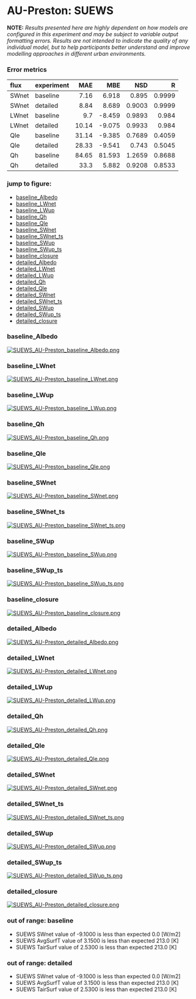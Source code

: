 # AU-Preston: SUEWS

**NOTE:** *Results presented here are highly dependent on how models are configured in this experiment and may be subject to variable output formatting errors. Results are not intended to indicate the quality of any individual model, but to help participants better understand and improve modelling approaches in different urban environments.*

### Error metrics
| flux   | experiment   |   MAE |    MBE |    NSD |      R |
|:-------|:-------------|------:|-------:|-------:|-------:|
| SWnet  | baseline     |  7.16 |  6.918 | 0.895  | 0.9999 |
| SWnet  | detailed     |  8.84 |  8.689 | 0.9003 | 0.9999 |
| LWnet  | baseline     |  9.7  | -8.459 | 0.9893 | 0.984  |
| LWnet  | detailed     | 10.14 | -9.075 | 0.9933 | 0.984  |
| Qle    | baseline     | 31.14 | -9.385 | 0.7689 | 0.4059 |
| Qle    | detailed     | 28.33 | -9.541 | 0.743  | 0.5045 |
| Qh     | baseline     | 84.65 | 81.593 | 1.2659 | 0.8688 |
| Qh     | detailed     | 33.3  |  5.882 | 0.9208 | 0.8533 |

### jump to figure:
 - [baseline_Albedo](#baseline_albedo)
 - [baseline_LWnet](#baseline_lwnet)
 - [baseline_LWup](#baseline_lwup)
 - [baseline_Qh](#baseline_qh)
 - [baseline_Qle](#baseline_qle)
 - [baseline_SWnet](#baseline_swnet)
 - [baseline_SWnet_ts](#baseline_swnet_ts)
 - [baseline_SWup](#baseline_swup)
 - [baseline_SWup_ts](#baseline_swup_ts)
 - [baseline_closure](#baseline_closure)
 - [detailed_Albedo](#detailed_albedo)
 - [detailed_LWnet](#detailed_lwnet)
 - [detailed_LWup](#detailed_lwup)
 - [detailed_Qh](#detailed_qh)
 - [detailed_Qle](#detailed_qle)
 - [detailed_SWnet](#detailed_swnet)
 - [detailed_SWnet_ts](#detailed_swnet_ts)
 - [detailed_SWup](#detailed_swup)
 - [detailed_SWup_ts](#detailed_swup_ts)
 - [detailed_closure](#detailed_closure)

### <a name="baseline_albedo"></a>baseline_Albedo
[![SUEWS_AU-Preston_baseline_Albedo.png](SUEWS_AU-Preston_baseline_Albedo.png)](SUEWS_AU-Preston_baseline_Albedo.png)

### <a name="baseline_lwnet"></a>baseline_LWnet
[![SUEWS_AU-Preston_baseline_LWnet.png](SUEWS_AU-Preston_baseline_LWnet.png)](SUEWS_AU-Preston_baseline_LWnet.png)

### <a name="baseline_lwup"></a>baseline_LWup
[![SUEWS_AU-Preston_baseline_LWup.png](SUEWS_AU-Preston_baseline_LWup.png)](SUEWS_AU-Preston_baseline_LWup.png)

### <a name="baseline_qh"></a>baseline_Qh
[![SUEWS_AU-Preston_baseline_Qh.png](SUEWS_AU-Preston_baseline_Qh.png)](SUEWS_AU-Preston_baseline_Qh.png)

### <a name="baseline_qle"></a>baseline_Qle
[![SUEWS_AU-Preston_baseline_Qle.png](SUEWS_AU-Preston_baseline_Qle.png)](SUEWS_AU-Preston_baseline_Qle.png)

### <a name="baseline_swnet"></a>baseline_SWnet
[![SUEWS_AU-Preston_baseline_SWnet.png](SUEWS_AU-Preston_baseline_SWnet.png)](SUEWS_AU-Preston_baseline_SWnet.png)

### <a name="baseline_swnet_ts"></a>baseline_SWnet_ts
[![SUEWS_AU-Preston_baseline_SWnet_ts.png](SUEWS_AU-Preston_baseline_SWnet_ts.png)](SUEWS_AU-Preston_baseline_SWnet_ts.png)

### <a name="baseline_swup"></a>baseline_SWup
[![SUEWS_AU-Preston_baseline_SWup.png](SUEWS_AU-Preston_baseline_SWup.png)](SUEWS_AU-Preston_baseline_SWup.png)

### <a name="baseline_swup_ts"></a>baseline_SWup_ts
[![SUEWS_AU-Preston_baseline_SWup_ts.png](SUEWS_AU-Preston_baseline_SWup_ts.png)](SUEWS_AU-Preston_baseline_SWup_ts.png)

### <a name="baseline_closure"></a>baseline_closure
[![SUEWS_AU-Preston_baseline_closure.png](SUEWS_AU-Preston_baseline_closure.png)](SUEWS_AU-Preston_baseline_closure.png)

### <a name="detailed_albedo"></a>detailed_Albedo
[![SUEWS_AU-Preston_detailed_Albedo.png](SUEWS_AU-Preston_detailed_Albedo.png)](SUEWS_AU-Preston_detailed_Albedo.png)

### <a name="detailed_lwnet"></a>detailed_LWnet
[![SUEWS_AU-Preston_detailed_LWnet.png](SUEWS_AU-Preston_detailed_LWnet.png)](SUEWS_AU-Preston_detailed_LWnet.png)

### <a name="detailed_lwup"></a>detailed_LWup
[![SUEWS_AU-Preston_detailed_LWup.png](SUEWS_AU-Preston_detailed_LWup.png)](SUEWS_AU-Preston_detailed_LWup.png)

### <a name="detailed_qh"></a>detailed_Qh
[![SUEWS_AU-Preston_detailed_Qh.png](SUEWS_AU-Preston_detailed_Qh.png)](SUEWS_AU-Preston_detailed_Qh.png)

### <a name="detailed_qle"></a>detailed_Qle
[![SUEWS_AU-Preston_detailed_Qle.png](SUEWS_AU-Preston_detailed_Qle.png)](SUEWS_AU-Preston_detailed_Qle.png)

### <a name="detailed_swnet"></a>detailed_SWnet
[![SUEWS_AU-Preston_detailed_SWnet.png](SUEWS_AU-Preston_detailed_SWnet.png)](SUEWS_AU-Preston_detailed_SWnet.png)

### <a name="detailed_swnet_ts"></a>detailed_SWnet_ts
[![SUEWS_AU-Preston_detailed_SWnet_ts.png](SUEWS_AU-Preston_detailed_SWnet_ts.png)](SUEWS_AU-Preston_detailed_SWnet_ts.png)

### <a name="detailed_swup"></a>detailed_SWup
[![SUEWS_AU-Preston_detailed_SWup.png](SUEWS_AU-Preston_detailed_SWup.png)](SUEWS_AU-Preston_detailed_SWup.png)

### <a name="detailed_swup_ts"></a>detailed_SWup_ts
[![SUEWS_AU-Preston_detailed_SWup_ts.png](SUEWS_AU-Preston_detailed_SWup_ts.png)](SUEWS_AU-Preston_detailed_SWup_ts.png)

### <a name="detailed_closure"></a>detailed_closure
[![SUEWS_AU-Preston_detailed_closure.png](SUEWS_AU-Preston_detailed_closure.png)](SUEWS_AU-Preston_detailed_closure.png)

### out of range: baseline

 - SUEWS SWnet value of -9.1000 is less than expected 0.0 [W/m2]
 - SUEWS AvgSurfT value of 3.1500 is less than expected 213.0 [K]
 - SUEWS TairSurf value of 2.5300 is less than expected 213.0 [K]

### out of range: detailed

 - SUEWS SWnet value of -9.1000 is less than expected 0.0 [W/m2]
 - SUEWS AvgSurfT value of 3.1500 is less than expected 213.0 [K]
 - SUEWS TairSurf value of 2.5300 is less than expected 213.0 [K]

